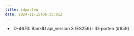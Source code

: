 ```yaml
---
title: idporten
date: 2024-11-15T06:35:01Z
---
```

- ID-4670: BankID api_version 3 (ES256) i ID-porten (#659)

